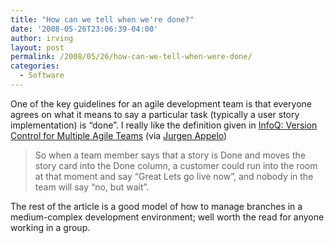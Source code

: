 ```yaml
---
title: "How can we tell when we're done?"
date: '2008-05-26T23:06:39-04:00'
author: irving
layout: post
permalink: /2008/05/26/how-can-we-tell-when-were-done/
categories:
  - Software
---
```

One of the key guidelines for an agile development team is that everyone agrees on what it means to say a particular task (typically a user story implementation) is “done”. I really like the definition given in [InfoQ: Version Control for Multiple Agile Teams](http://www.infoq.com/articles/agile-version-control) (via [Jurgen Appelo](http://www.noop.nl/2008/05/the-single-best.html "Jurgen Appelo"))

> So when a team member says that a story is Done and moves the story card into the Done column, a customer could run into the room at that moment and say “Great Lets go live now”, and nobody in the team will say “no, but wait”.

The rest of the article is a good model of how to manage branches in a medium-complex development environment; well worth the read for anyone working in a group.
